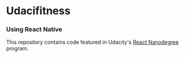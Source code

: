 # Udacifitness
### Using React Native

This repository contains code featured in Udacity's [React Nanodegree](https://www.udacity.com/course/react-nanodegree--nd019) program.
